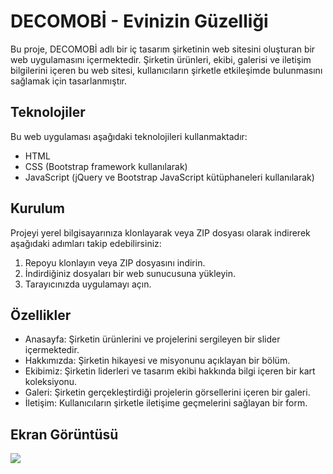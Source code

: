 <h1> DECOMOBİ - Evinizin Güzelliği</h1>

Bu proje, DECOMOBİ adlı bir iç tasarım şirketinin web sitesini oluşturan bir web uygulamasını içermektedir. Şirketin ürünleri, ekibi, galerisi ve iletişim bilgilerini içeren bu web sitesi, kullanıcıların şirketle etkileşimde bulunmasını sağlamak için tasarlanmıştır.

<h2>Teknolojiler</h2>

Bu web uygulaması aşağıdaki teknolojileri kullanmaktadır:

- HTML
- CSS (Bootstrap framework kullanılarak)
- JavaScript (jQuery ve Bootstrap JavaScript kütüphaneleri kullanılarak)

<h2>Kurulum</h2>

Projeyi yerel bilgisayarınıza klonlayarak veya ZIP dosyası olarak indirerek aşağıdaki adımları takip edebilirsiniz:

1. Repoyu klonlayın veya ZIP dosyasını indirin.
2. İndirdiğiniz dosyaları bir web sunucusuna yükleyin.
3. Tarayıcınızda uygulamayı açın.

<h2>Özellikler</h2>

- Anasayfa: Şirketin ürünlerini ve projelerini sergileyen bir slider içermektedir.
- Hakkımızda: Şirketin hikayesi ve misyonunu açıklayan bir bölüm.
- Ekibimiz: Şirketin liderleri ve tasarım ekibi hakkında bilgi içeren bir kart koleksiyonu.
- Galeri: Şirketin gerçekleştirdiği projelerin görsellerini içeren bir galeri.
- İletişim: Kullanıcıların şirketle iletişime geçmelerini sağlayan bir form.

<h2>Ekran Görüntüsü</h2>

![](decomobi.gif)
